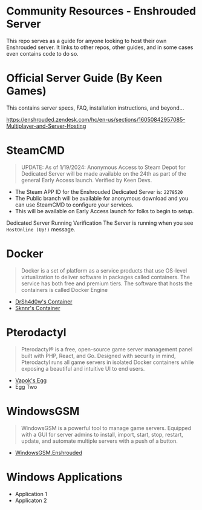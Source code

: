 # Community Resources - Enshrouded Server
This repo serves as a guide for anyone looking to host their own Enshrouded server. It links to other repos, other guides, and in some cases even contains code to do so. 

# Official Server Guide (By Keen Games)
This contains server specs, FAQ, installation instructions, and beyond...

https://enshrouded.zendesk.com/hc/en-us/sections/16050842957085-Multiplayer-and-Server-Hosting

# SteamCMD
> UPDATE: As of 1/19/2024: Anonymous Access to Steam Depot for Dedicated Server will be made available on the 24th as part of the general Early Access launch. Verified by Keen Devs.
- The Steam APP ID for the Enshrouded Dedicated Server is: ```2278520```
- The Public branch will be available for anonymous download and you can use SteamCMD to configure your services.
- This will be available on Early Access launch for folks to begin to setup.

Dedicated Server Running Verification
The Server is running when you see ```HostOnline (Up!)``` message. 

# Docker
> Docker is a set of platform as a service products that use OS-level virtualization to deliver software in packages called containers. The service has both free and premium tiers. The software that hosts the containers is called Docker Engine
- [DrSh4d0w's Container](https://github.com/PR3SIDENT/enshrouded-server/tree/main/DockerResources)
- [Sknnr's Container](https://github.com/jsknnr/enshrouded-server)

# Pterodactyl
> Pterodactyl® is a free, open-source game server management panel built with PHP, React, and Go. Designed with security in mind, Pterodactyl runs all game servers in isolated Docker containers while exposing a beautiful and intuitive UI to end users.
- [Vapok's Egg](https://github.com/PR3SIDENT/enshrouded-server/tree/main/PterodactylResources)
- Egg Two

# WindowsGSM
> WindowsGSM is a powerful tool to manage game servers. Equipped with a GUI for server admins to install, import, start, stop, restart, update, and automate multiple servers with a push of a button.
- [WindowsGSM.Enshrouded](https://github.com/ohmcodes/WindowsGSM.Enshrouded)

# Windows Applications
- Application 1
- Applicaton 2
